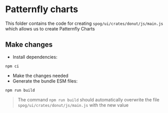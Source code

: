# Patternfly charts

This folder contains the code for creating `spog/ui/crates/donut/js/main.js` which allows us to create Patternfly Charts

## Make changes

- Install dependencies:

```shell
npm ci
```

- Make the changes needed
- Generate the bundle ESM files:

```shell
npm run build
```

> The command `npm run build` should automatically overwrite the file `spog/ui/crates/donut/js/main.js` with the new value
